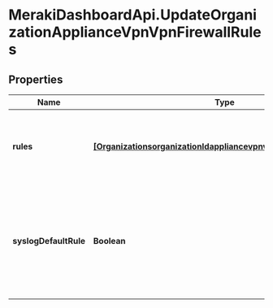 # MerakiDashboardApi.UpdateOrganizationApplianceVpnVpnFirewallRules

## Properties
Name | Type | Description | Notes
------------ | ------------- | ------------- | -------------
**rules** | [**[OrganizationsorganizationIdappliancevpnvpnFirewallRulesRules]**](OrganizationsorganizationIdappliancevpnvpnFirewallRulesRules.md) | An ordered array of the firewall rules (not including the default rule) | [optional] 
**syslogDefaultRule** | **Boolean** | Log the special default rule (boolean value - enable only if you've configured a syslog server) (optional) | [optional] 


